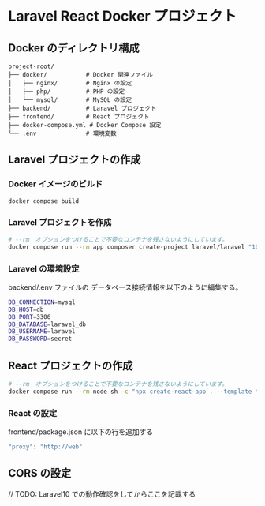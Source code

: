 # Laravel React Docker プロジェクト

## Docker のディレクトリ構成

```
project-root/
├── docker/           # Docker 関連ファイル
│   ├── nginx/        # Nginx の設定
│   ├── php/          # PHP の設定
│   └── mysql/        # MySQL の設定
├── backend/          # Laravel プロジェクト
├── frontend/         # React プロジェクト
├── docker-compose.yml # Docker Compose 設定
└── .env              # 環境変数
```

## Laravel プロジェクトの作成

### Docker イメージのビルド

```bash
docker compose build
```

### Laravel プロジェクトを作成

```bash
# --rm　オプションをつけることで不要なコンテナを残さないようにしています。
docker compose run --rm app composer create-project laravel/laravel "10.*"
```

### Laravel の環境設定

backend/.env ファイルの データベース接続情報を以下のように編集する。

```bash
DB_CONNECTION=mysql
DB_HOST=db
DB_PORT=3306
DB_DATABASE=laravel_db
DB_USERNAME=laravel
DB_PASSWORD=secret
```

## React プロジェクトの作成

```bash
# --rm　オプションをつけることで不要なコンテナを残さないようにしています。
docker compose run --rm node sh -c "npx create-react-app . --template typescript"
```

### React の設定

frontend/package.json に以下の行を追加する

```bash
"proxy": "http://web"
```

## CORS の設定

// TODO: Laravel10 での動作確認をしてからここを記載する
